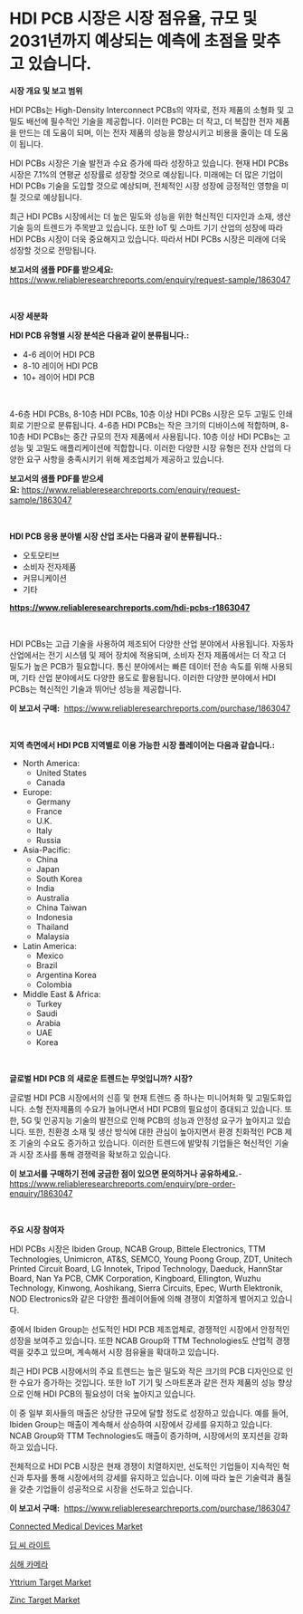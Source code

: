 <p><h1>HDI PCB 시장은 시장 점유율, 규모 및 2031년까지 예상되는 예측에 초점을 맞추고 있습니다.</h1></p><p><strong>시장 개요 및 보고 범위</strong></p>
<p><p>HDI PCBs는 High-Density Interconnect PCBs의 약자로, 전자 제품의 소형화 및 고밀도 배선에 필수적인 기술을 제공합니다. 이러한 PCB는 더 작고, 더 복잡한 전자 제품을 만드는 데 도움이 되며, 이는 전자 제품의 성능을 향상시키고 비용을 줄이는 데 도움이 됩니다.</p><p>HDI PCBs 시장은 기술 발전과 수요 증가에 따라 성장하고 있습니다. 현재 HDI PCBs 시장은 7.1%의 연평균 성장률로 성장할 것으로 예상됩니다. 미래에는 더 많은 기업이 HDI PCBs 기술을 도입할 것으로 예상되며, 전체적인 시장 성장에 긍정적인 영향을 미칠 것으로 예상됩니다.</p><p>최근 HDI PCBs 시장에서는 더 높은 밀도와 성능을 위한 혁신적인 디자인과 소재, 생산 기술 등의 트렌드가 주목받고 있습니다. 또한 IoT 및 스마트 기기 산업의 성장에 따라 HDI PCBs 시장이 더욱 중요해지고 있습니다. 따라서 HDI PCBs 시장은 미래에 더욱 성장할 것으로 전망됩니다.</p></p>
<p><strong>보고서의 샘플 PDF를 받으세요:</strong> <a href="https://www.reliableresearchreports.com/enquiry/request-sample/1863047">https://www.reliableresearchreports.com/enquiry/request-sample/1863047</a></p>
<p>&nbsp;</p>
<p><strong>시장 세분화</strong></p>
<p><strong>HDI PCB 유형별 시장 분석은 다음과 같이 분류됩니다.:</strong></p>
<p><ul><li>4-6 레이어 HDI PCB</li><li>8-10 레이어 HDI PCB</li><li>10+ 레이어 HDI PCB</li></ul></p>
<p>&nbsp;</p>
<p><p>4-6층 HDI PCBs, 8-10층 HDI PCBs, 10층 이상 HDI PCBs 시장은 모두 고밀도 인쇄회로 기판으로 분류됩니다. 4-6층 HDI PCBs는 작은 크기의 디바이스에 적합하며, 8-10층 HDI PCBs는 중간 규모의 전자 제품에서 사용됩니다. 10층 이상 HDI PCBs는 고성능 및 고밀도 애플리케이션에 적합합니다. 이러한 다양한 시장 유형은 전자 산업의 다양한 요구 사항을 충족시키기 위해 제조업체가 제공하고 있습니다.</p></p>
<p><strong>보고서의 샘플 PDF를 받으세요:</strong>&nbsp;<a href="https://www.reliableresearchreports.com/enquiry/request-sample/1863047">https://www.reliableresearchreports.com/enquiry/request-sample/1863047</a></p>
<p>&nbsp;</p>
<p><strong> HDI PCB 응용 분야별 시장 산업 조사는 다음과 같이 분류됩니다.:</strong></p>
<p><ul><li>오토모티브</li><li>소비자 전자제품</li><li>커뮤니케이션</li><li>기타</li></ul></p>
<p><strong><a href="https://www.reliableresearchreports.com/hdi-pcbs-r1863047">https://www.reliableresearchreports.com/hdi-pcbs-r1863047</a></strong></p>
<p>&nbsp;</p>
<p><p>HDI PCBs는 고급 기술을 사용하여 제조되어 다양한 산업 분야에서 사용됩니다. 자동차 산업에서는 전기 시스템 및 제어 장치에 적용되며, 소비자 전자 제품에서는 더 작고 더 밀도가 높은 PCB가 필요합니다. 통신 분야에서는 빠른 데이터 전송 속도를 위해 사용되며, 기타 산업 분야에서도 다양한 용도로 활용됩니다. 이러한 다양한 분야에서 HDI PCBs는 혁신적인 기술과 뛰어난 성능을 제공합니다.</p></p>
<p><strong>이 보고서 구매:</strong>&nbsp; <a href="https://www.reliableresearchreports.com/purchase/1863047">https://www.reliableresearchreports.com/purchase/1863047</a></p>
<p>&nbsp;</p>
<p><strong>지역 측면에서 HDI PCB 지역별로 이용 가능한 시장 플레이어는 다음과 같습니다.:</strong></p>
<p><ul>
    <li>
        North America:
        <ul>
            <li>United States</li>
            <li>Canada</li>
        </ul>
    </li>
    <li>
        Europe:
        <ul>
            <li>Germany</li>
            <li>France</li>
            <li>U.K.</li>
            <li>Italy</li>
            <li>Russia</li>
        </ul>
    </li>
    <li>
        Asia-Pacific:
        <ul>
            <li>China</li>
            <li>Japan</li>
            <li>South Korea</li>
            <li>India</li>
            <li>Australia</li>
            <li>China Taiwan</li>
            <li>Indonesia</li>
            <li>Thailand</li>
            <li>Malaysia</li>
        </ul>
    </li>
    <li>
        Latin America:
        <ul>
            <li>Mexico</li>
            <li>Brazil</li>
            <li>Argentina Korea</li>
            <li>Colombia</li>
        </ul>
    </li>
    <li>
        Middle East & Africa:
        <ul>
            <li>Turkey</li>
            <li>Saudi</li>
            <li>Arabia</li>
            <li>UAE</li>
            <li>Korea</li>
        </ul>
    </li>
    </ul></p>
<p>&nbsp;</p>
<p><strong>글로벌 HDI PCB 의 새로운 트렌드는 무엇입니까? 시장?</strong></p>
<p><p>글로벌 HDI PCB 시장에서의 신흥 및 현재 트렌드 중 하나는 미니어처화 및 고밀도화입니다. 소형 전자제품의 수요가 늘어나면서 HDI PCB의 필요성이 증대되고 있습니다. 또한, 5G 및 인공지능 기술의 발전으로 인해 PCB의 성능과 안정성 요구가 높아지고 있습니다. 또한, 친환경 소재 및 생산 방식에 대한 관심이 높아지면서 환경 친화적인 PCB 제조 기술의 수요도 증가하고 있습니다. 이러한 트렌드에 발맞춰 기업들은 혁신적인 기술과 시장 조사를 통해 경쟁력을 확보하고 있습니다.</p></p>
<p><strong>이 보고서를 구매하기 전에 궁금한 점이 있으면 문의하거나 공유하세요.</strong>- <a href="https://www.reliableresearchreports.com/enquiry/pre-order-enquiry/1863047">https://www.reliableresearchreports.com/enquiry/pre-order-enquiry/1863047</a></p>
<p>&nbsp;</p>
<p><strong>주요 시장 참여자</strong></p>
<p><p>HDI PCBs 시장은 Ibiden Group, NCAB Group, Bittele Electronics, TTM Technologies, Unimicron, AT&S, SEMCO, Young Poong Group, ZDT, Unitech Printed Circuit Board, LG Innotek, Tripod Technology, Daeduck, HannStar Board, Nan Ya PCB, CMK Corporation, Kingboard, Ellington, Wuzhu Technology, Kinwong, Aoshikang, Sierra Circuits, Epec, Wurth Elektronik, NOD Electronics와 같은 다양한 플레이어들에 의해 경쟁이 치열하게 벌어지고 있습니다.</p><p>중에서 Ibiden Group는 선도적인 HDI PCB 제조업체로, 경쟁적인 시장에서 안정적인 성장을 보여주고 있습니다. 또한 NCAB Group와 TTM Technologies도 산업적 경쟁력을 갖추고 있으며, 계속해서 시장 점유율을 확대하고 있습니다.</p><p>최근 HDI PCB 시장에서의 주요 트렌드는 높은 밀도와 작은 크기의 PCB 디자인으로 인한 수요가 증가하는 것입니다. 또한 IoT 기기 및 스마트폰과 같은 전자 제품의 성능 향상으로 인해 HDI PCB의 필요성이 더욱 높아지고 있습니다.</p><p>이 중 일부 회사들의 매출은 상당한 규모에 달할 정도로 성장하고 있습니다. 예를 들어, Ibiden Group는 매출이 계속해서 상승하여 시장에서 강세를 유지하고 있습니다. NCAB Group와 TTM Technologies도 매출이 증가하며, 시장에서의 포지션을 강화하고 있습니다.</p><p>전체적으로 HDI PCB 시장은 현재 경쟁이 치열하지만, 선도적인 기업들이 지속적인 혁신과 투자를 통해 시장에서의 강세를 유지하고 있습니다. 이에 따라 높은 기술력과 품질을 갖춘 기업들이 성공적으로 시장을 선도하고 있습니다.</p></p>
<p><strong>이 보고서 구매:</strong>&nbsp;&nbsp;<a href="https://www.reliableresearchreports.com/purchase/1863047">https://www.reliableresearchreports.com/purchase/1863047</a></p>
<p><p><a href="https://rainy-horn-d69.notion.site/Analyzing-Connected-Medical-Devices-Market-Global-Industry-Perspective-and-Forecast-2024-to-2031-bd14439f690b456e91c8246003f23d40">Connected Medical Devices Market</a></p><p><a href="https://github.com/Hubertstyenger6685/Market-Research-Report-List-1/blob/main/873648529417.md">딥 씨 라이트</a></p><p><a href="https://github.com/hxzi07639916/Market-Research-Report-List-1/blob/main/497285029416.md">심해 카메라</a></p><p><a href="https://issuu.com/reportprime-2/docs/yttrium-target-market-size-2030.pptx">Yttrium Target Market</a></p><p><a href="https://issuu.com/reportprime-2/docs/zinc-target-market-size-2030.pptx">Zinc Target Market</a></p></p>